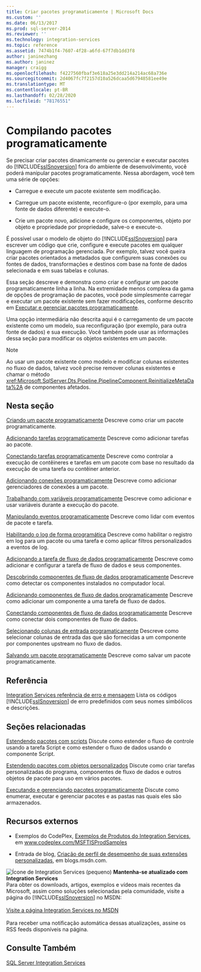 ```yaml
---
title: Criar pacotes programaticamente | Microsoft Docs
ms.custom: ''
ms.date: 06/13/2017
ms.prod: sql-server-2014
ms.reviewer: ''
ms.technology: integration-services
ms.topic: reference
ms.assetid: 7474b1f4-7607-4f28-a6fd-67f7db1dd3f8
author: janinezhang
ms.author: janinez
manager: craigg
ms.openlocfilehash: f4227560fbaf3e618a25e3dd214a214ac68a736e
ms.sourcegitcommit: 2d4067fc7f2157d10a526dcaa5d67948581ee49e
ms.translationtype: MT
ms.contentlocale: pt-BR
ms.lasthandoff: 02/28/2020
ms.locfileid: "78176551"
---
```

# <a name="building-packages-programmatically"></a>Compilando pacotes programaticamente
  Se precisar criar pacotes dinamicamente ou gerenciar e executar pacotes do [!INCLUDE[ssISnoversion](../../includes/ssisnoversion-md.md)] fora do ambiente de desenvolvimento, você poderá manipular pacotes programaticamente. Nessa abordagem, você tem uma série de opções:

-   Carregue e execute um pacote existente sem modificação.

-   Carregue um pacote existente, reconfigure-o (por exemplo, para uma fonte de dados diferente) e execute-o.

-   Crie um pacote novo, adicione e configure os componentes, objeto por objeto e propriedade por propriedade, salve-o e execute-o.

 É possível usar o modelo de objeto do [!INCLUDE[ssISnoversion](../../includes/ssisnoversion-md.md)] para escrever um código que crie, configure e execute pacotes em qualquer linguagem de programação gerenciada. Por exemplo, talvez você queira criar pacotes orientados a metadados que configurem suas conexões ou fontes de dados, transformações e destinos com base na fonte de dados selecionada e em suas tabelas e colunas.

 Essa seção descreve e demonstra como criar e configurar um pacote programaticamente linha a linha. Na extremidade menos complexa da gama de opções de programação de pacotes, você pode simplesmente carregar e executar um pacote existente sem fazer modificações, conforme descrito em [Executar e gerenciar pacotes programaticamente](../run-manage-packages-programmatically/running-and-managing-packages-programmatically.md).

 Uma opção intermediária não descrita aqui é o carregamento de um pacote existente como um modelo, sua reconfiguração (por exemplo, para outra fonte de dados) e sua execução. Você também pode usar as informações dessa seção para modificar os objetos existentes em um pacote.

> [!NOTE]
>  Ao usar um pacote existente como modelo e modificar colunas existentes no fluxo de dados, talvez você precise remover colunas existentes e chamar o método <xref:Microsoft.SqlServer.Dts.Pipeline.PipelineComponent.ReinitializeMetaData%2A> de componentes afetados.

## <a name="in-this-section"></a>Nesta seção
 [Criando um pacote programaticamente](../building-packages-programmatically/creating-a-package-programmatically.md) Descreve como criar um pacote programaticamente.

 [Adicionando tarefas programaticamente](../building-packages-programmatically/adding-tasks-programmatically.md) Descreve como adicionar tarefas ao pacote.

 [Conectando tarefas programaticamente](../building-packages-programmatically/connecting-tasks-programmatically.md) Descreve como controlar a execução de contêineres e tarefas em um pacote com base no resultado da execução de uma tarefa ou contêiner anterior.

 [Adicionando conexões programaticamente](../building-packages-programmatically/adding-connections-programmatically.md) Descreve como adicionar gerenciadores de conexões a um pacote.

 [Trabalhando com variáveis programaticamente](../building-packages-programmatically/working-with-variables-programmatically.md) Descreve como adicionar e usar variáveis durante a execução do pacote.

 [Manipulando eventos programaticamente](../building-packages-programmatically/handling-events-programmatically.md) Descreve como lidar com eventos de pacote e tarefa.

 [Habilitando o log de forma programática](../building-packages-programmatically/enabling-logging-programmatically.md) Descreve como habilitar o registro em log para um pacote ou uma tarefa e como aplicar filtros personalizados a eventos de log.

 [Adicionando a tarefa de fluxo de dados programaticamente](../building-packages-programmatically/adding-the-data-flow-task-programmatically.md) Descreve como adicionar e configurar a tarefa de fluxo de dados e seus componentes.

 [Descobrindo componentes de fluxo de dados programaticamente](../building-packages-programmatically/discovering-data-flow-components-programmatically.md) Descreve como detectar os componentes instalados no computador local.

 [Adicionando componentes de fluxo de dados programaticamente](../building-packages-programmatically/adding-data-flow-components-programmatically.md) Descreve como adicionar um componente a uma tarefa de fluxo de dados.

 [Conectando componentes de fluxo de dados programaticamente](../building-packages-programmatically/connecting-data-flow-components-programmatically.md) Descreve como conectar dois componentes de fluxo de dados.

 [Selecionando colunas de entrada programaticamente](../building-packages-programmatically/selecting-input-columns-programmatically.md) Descreve como selecionar colunas de entrada das que são fornecidas a um componente por componentes upstream no fluxo de dados.

 [Salvando um pacote programaticamente](../building-packages-programmatically/saving-a-package-programmatically.md) Descreve como salvar um pacote programaticamente.

## <a name="reference"></a>Referência
 [Integration Services referência de erro e mensagem](../integration-services-error-and-message-reference.md) Lista os códigos [!INCLUDE[ssISnoversion](../../includes/ssisnoversion-md.md)] de erro predefinidos com seus nomes simbólicos e descrições.

## <a name="related-sections"></a>Seções relacionadas
 [Estendendo pacotes com scripts](../extending-packages-scripting/extending-packages-with-scripting.md) Discute como estender o fluxo de controle usando a tarefa Script e como estender o fluxo de dados usando o componente Script.

 [Estendendo pacotes com objetos personalizados](../extending-packages-custom-objects/extending-packages-with-custom-objects.md) Discute como criar tarefas personalizadas do programa, componentes de fluxo de dados e outros objetos de pacote para uso em vários pacotes.

 [Executando e gerenciando pacotes programaticamente](../run-manage-packages-programmatically/running-and-managing-packages-programmatically.md) Discute como enumerar, executar e gerenciar pacotes e as pastas nas quais eles são armazenados.

## <a name="external-resources"></a>Recursos externos

-   Exemplos do CodePlex, [Exemplos de Produtos do Integration Services](https://go.microsoft.com/fwlink/?LinkID=131204), em www.codeplex.com/MSFTISProdSamples

-   Entrada de blog, [Criação de perfil de desempenho de suas extensões personalizadas](https://go.microsoft.com/fwlink/?LinkId=238831), em blogs.msdn.com.

![Ícone de Integration Services (pequeno)](../media/dts-16.gif "Ícone do Integration Services (pequeno)")  **Mantenha-se atualizado com Integration Services**<br /> Para obter os downloads, artigos, exemplos e vídeos mais recentes da Microsoft, assim como soluções selecionadas pela comunidade, visite a página do [!INCLUDE[ssISnoversion](../../includes/ssisnoversion-md.md)] no MSDN:<br /><br /> [Visite a página Integration Services no MSDN](https://go.microsoft.com/fwlink/?LinkId=136655)<br /><br /> Para receber uma notificação automática dessas atualizações, assine os RSS feeds disponíveis na página.

## <a name="see-also"></a>Consulte Também
 [SQL Server Integration Services](../sql-server-integration-services.md)


